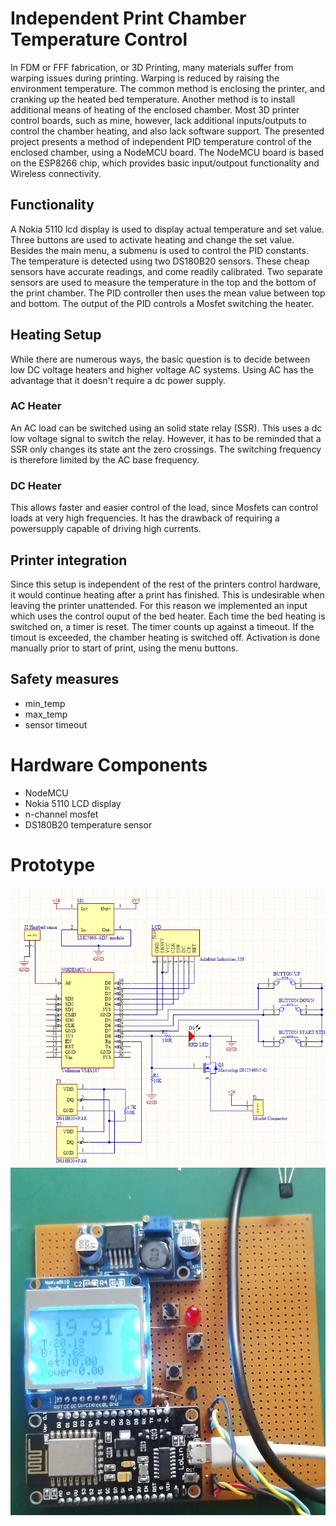 # Independent Print Chamber Temperature Control
In FDM or FFF fabrication, or 3D Printing, many materials suffer from warping issues during printing. Warping is reduced by raising the environment temperature. The common method is enclosing the printer, and cranking up the heated bed temperature.
Another method is to install additional means of heating of the enclosed chamber. Most 3D printer control boards, such as mine, however, lack additional inputs/outputs to control the chamber heating, and also lack software support. 
The presented project presents a method of independent PID temperature control of the enclosed chamber, using a NodeMCU board. The NodeMCU board is based on the ESP8266 chip, which provides basic input/outpout functionality and Wireless connectivity. 

## Functionality
A Nokia 5110 lcd display is used to display actual temperature and set value. Three buttons are used to activate heating and change the set value.
Besides the main menu, a submenu is used to control the PID constants.
The temperature is detected using two DS180B20 sensors. These cheap sensors have accurate readings, and come readily calibrated. Two separate sensors are used to measure the temperature in the top and the bottom of the print chamber. The PID controller then uses the mean value between top and bottom. The output of the PID controls a  Mosfet switching the heater.

## Heating Setup
While there are numerous ways, the basic question is to decide between low DC voltage heaters and higher voltage AC systems. Using AC has the advantage that it doesn't require a dc power supply. 

### AC Heater
An AC load can be switched using an solid state relay (SSR). This uses a dc low voltage signal to switch the relay. However, it has to be reminded that a SSR only changes its state ant the zero crossings. The switching frequency is therefore limited by the AC base frequency.

### DC Heater
This allows faster and easier control of the load, since Mosfets can control loads at very high frequencies. It has the drawback of requiring a powersupply capable of driving high currents.

## Printer integration
Since this setup is independent of the rest of the printers control hardware, it would continue heating after a print has finished. This is undesirable when leaving the printer unattended. 
For this reason we implemented an input which uses the control ouput of the bed heater. Each time the bed heating is switched on, a timer is reset. The timer counts up against a timeout. If the timout is exceeded, the chamber heating is switched off. 
Activation is done manually prior to start of print, using the menu buttons.

## Safety measures

- min_temp
- max_temp
- sensor timeout

# Hardware Components
- NodeMCU
- Nokia 5110 LCD display
- n-channel mosfet
- DS180B20 temperature sensor

# Prototype
![Sch](img/sch.png)
![Sch](img/imp.jpg)
